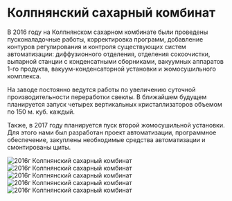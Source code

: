 # Колпнянский сахарный комбинат

В 2016 году на Колпнянском сахарном комбинате были проведены пусконаладочные работы, корректировка программ, добавление контуров регулирования и контроля существующих систем автоматизации: диффузионного отделения, отделения сокоочистки, выпарной станции с конденсатными сборниками, вакуумных аппаратов 1-го продукта, вакуум-конденсаторной установки и жомосушильного комплекса.

На заводе постоянно ведутся работы по увеличению суточной производительности переработки свеклы. В ближайшем будущем планируется запуск четырех вертикальных кристаллизаторов объемом по 150 м. куб. каждый.

Также, в 2017 году планируется пуск второй жомосушильной установки. Для этого нами был разработан проект автоматизации, программное обеспечение, закуплены необходимые средства автоматизации и смонтированы щиты.

![2016г Колпнянский сахарный комбинат](/img/works/2016/kolp9.jpg)
![2016г Колпнянский сахарный комбинат](/img/works/2016/kolp5.jpg)
![2016г Колпнянский сахарный комбинат](/img/works/2016/kolp20.jpg)
![2016г Колпнянский сахарный комбинат](/img/works/2016/kolp21.jpg)
![2016г Колпнянский сахарный комбинат](/img/works/2016/kolp22.jpg)